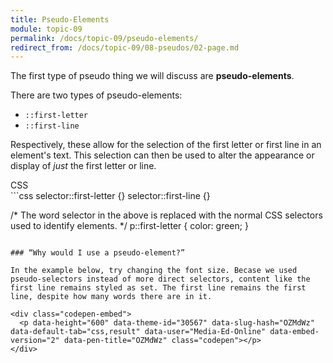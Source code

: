 ```yaml
---
title: Pseudo-Elements
module: topic-09
permalink: /docs/topic-09/pseudo-elements/
redirect_from: /docs/topic-09/08-pseudos/02-page.md
---
```


<div class="divider-heading"></div>

The first type of pseudo thing we will discuss are **pseudo-elements**.

There are two types of pseudo-elements:
- `::first-letter`
- `::first-line`

Respectively, these allow for the selection of the first letter or first line in an element's text. This selection can then be used to alter the appearance or display of _just_ the first letter or line.

<div id="code-heading">CSS</div>
```css
selector::first-letter {}
selector::first-line {}

/* The word selector in the above is replaced with
the normal CSS selectors used to identify elements. */
p::first-letter {
  color: green;
}
```

### “Why would I use a pseudo-element?”

In the example below, try changing the font size. Becase we used pseudo-selectors instead of more direct selectors, content like the first line remains styled as set. The first line remains the first line, despite how many words there are in it.

<div class="codepen-embed">
  <p data-height="600" data-theme-id="30567" data-slug-hash="OZMdWz" data-default-tab="css,result" data-user="Media-Ed-Online" data-embed-version="2" data-pen-title="OZMdWz" class="codepen"></p>
</div>
